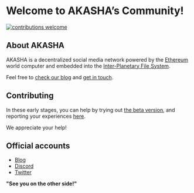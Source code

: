 #  Welcome to AKASHA’s Community!
[![contributions welcome](https://img.shields.io/badge/contributions-welcome-brightgreen.svg?style=flat)](https://github.com/dwyl/esta/issues)   

## About AKASHA
AKASHA is a decentralized social media network powered by the [Ethereum](https://www.ethereum.org/) world computer and embedded into the [Inter-Planetary File System](https://ipfs.io/).

Feel free to [check our blog](https://blog.akasha.world/) and [get in touch](https://akasha.world/#contact).

## Contributing

In these early stages, you can help by trying out [the beta version](https://beta.akasha.world/), and reporting your experiences [here](https://github.com/AkashaProject/dapp/issues).    

We appreciate your help!

## Official accounts
* [Blog](https://blog.akasha.world/)
* [Discord](https://discord.gg/JqqKasJ)
* [Twitter](https://twitter.com/akashaproject)  

**"See you on the other side!"**
